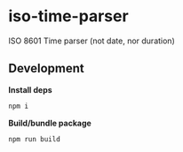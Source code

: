 # iso-time-parser

ISO 8601 Time parser (not date, nor duration)

## Development

**Install deps**

```bash
npm i
```

**Build/bundle package**

```bash
npm run build
```
